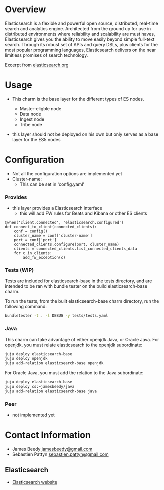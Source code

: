 # Overview

Elasticsearch is a flexible and powerful open source, distributed, real-time
search and analytics engine. Architected from the ground up for use in
distributed environments where reliability and scalability are must haves,
Elasticsearch gives you the ability to move easily beyond simple full-text
search. Through its robust set of APIs and query DSLs, plus clients for the
most popular programming languages, Elasticsearch delivers on the near
limitless promises of search technology.

Excerpt from [elasticsearch.org](http://www.elasticsearch.org/overview/ "Elasticsearch Overview")

# Usage

- This charm is the base layer for the different types of ES nodes.
    - Master-eligble node
    - Data node
    - Ingest node
    - Tribe node

- this layer should not be deployed on his own but only serves as a base layer for the ES5 nodes

# Configuration

- Not all the configuration options are implemented yet
- Cluster-name:
    - This can be set in 'config.yaml'

### Provides
- this layer provides a Elasticsearch interface
    - this will add FW rules for Beats and Kibana or other ES clients
```python3
@when('client.connected', 'elasticsearch.configured')
def connect_to_client(connected_clients):
    conf = config()
    cluster_name = conf['cluster-name']
    port = conf['port']
    connected_clients.configure(port, cluster_name)
    clients = connected_clients.list_connected_clients_data
    for c in clients:
        add_fw_exception(c)
```

### Tests (WIP)
Tests are included for elasticsearch-base in the tests directory,
and are intended to be ran with bundle tester on the build elasticsearch-base charm.

To run the tests, from the built elasticsearch-base charm directory, run the following command:
```bash
bundletester -t . -l DEBUG -y tests/tests.yaml 
```

### Java
This charm can take advantage of either openjdk Java, or Oracle Java.
For openjdk, you must relate elasticsearch to the openjdk subordinate:
```bash
juju deploy elasticsearch-base
juju deploy openjdk
juju add-relation elasticsearch-base openjdk
```

For Oracle Java, you must add the relation to the Java subordinate:
```bash
juju deploy elasticsearch-base
juju deploy cs:~jamesbeedy/java
juju add-relation elasticsearch-base java
```


### Peer
- not implemented yet

# Contact Information

- James Beedy <jamesbeedy@gmail.com>
- Sebastien Pattyn <sebastien.pattyn@gmail.com>

## Elasticsearch

- [Elasticsearch website](http://www.elasticsearch.org/)
